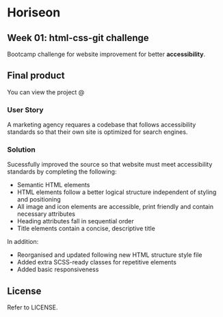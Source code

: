 # Horiseon
## Week 01: html-css-git challenge

Bootcamp challenge for website improvement for better **accessibility**.

## Final product

You can view the project @ 

### User Story

A marketing agency requares a codebase that follows accessibility standards so that their own site is optimized for search engines.

### Solution

Sucessfully improved the source so that website must meet accessibility standards by completing the following:

* Semantic HTML elements
* HTML elements follow a better logical structure independent of styling and positioning
* All image and icon elements are accessible, print friendly and contain necessary attributes
* Heading attributes fall in sequential order
* Title elements contain a concise, descriptive title

In addition:
* Reorganised and updated following new HTML structure style file
* Added extra SCSS-ready classes for repetitive elements
* Added basic responsiveness
## License

Refer to LICENSE.